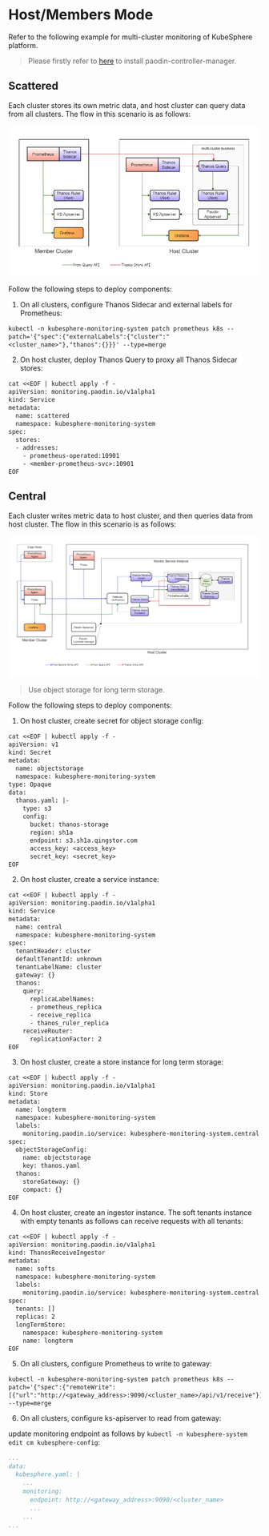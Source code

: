 # Host/Members Mode

Refer to the following example for multi-cluster monitoring of KubeSphere platform.

> Please firstly refer to [here](../README.md#quickstart) to install paodin-controller-manager.

## Scattered

Each cluster stores its own metric data, and host cluster can query data from all clusters. The flow in this scenario is as follows: 

<img src="./images/multi-cluster-scattered.png"> 

Follow the following steps to deploy components:   

1. On all clusters, configure Thanos Sidecar and external labels for Prometheus:

  ```shell
  kubectl -n kubesphere-monitoring-system patch prometheus k8s --patch='{"spec":{"externalLabels":{"cluster":"<cluster_name>"},"thanos":{}}}' --type=merge
  ```

2. On host cluster, deploy Thanos Query to proxy all Thanos Sidecar stores: 

  ```shell
  cat <<EOF | kubectl apply -f -
  apiVersion: monitoring.paodin.io/v1alpha1
  kind: Service
  metadata:
    name: scattered
    namespace: kubesphere-monitoring-system
  spec:
    stores:
    - addresses: 
      - prometheus-operated:10901
      - <member-prometheus-svc>:10901
  EOF
  ```


## Central

Each cluster writes metric data to host cluster, and then queries data from host cluster. The flow in this scenario is as follows: 

<img src="./images/multi-cluster-central.png"> 

> Use object storage for long term storage.

Follow the following steps to deploy components:   

1. On host cluster, create secret for object storage config: 

  ```shell
  cat <<EOF | kubectl apply -f -
  apiVersion: v1
  kind: Secret
  metadata:
    name: objectstorage
    namespace: kubesphere-monitoring-system
  type: Opaque
  data:
    thanos.yaml: |-
      type: s3
      config:
        bucket: thanos-storage
        region: sh1a
        endpoint: s3.sh1a.qingstor.com
        access_key: <access_key>
        secret_key: <secret_key>
  EOF
  ```

2. On host cluster, create a service instance: 

  ```shell
  cat <<EOF | kubectl apply -f -
  apiVersion: monitoring.paodin.io/v1alpha1
  kind: Service
  metadata:
    name: central
    namespace: kubesphere-monitoring-system
  spec:
    tenantHeader: cluster
    defaultTenantId: unknown
    tenantLabelName: cluster
    gateway: {}
    thanos: 
      query:
        replicaLabelNames:
        - prometheus_replica
        - receive_replica
        - thanos_ruler_replica
      receiveRouter: 
        replicationFactor: 2
  EOF
  ```

3. On host cluster, create a store instance for long term storage:

  ```shell
  cat <<EOF | kubectl apply -f -
  apiVersion: monitoring.paodin.io/v1alpha1
  kind: Store
  metadata:
    name: longterm
    namespace: kubesphere-monitoring-system
    labels: 
      monitoring.paodin.io/service: kubesphere-monitoring-system.central
  spec:
    objectStorageConfig: 
      name: objectstorage
      key: thanos.yaml
    thanos: 
      storeGateway: {}
      compact: {}
  EOF
  ```

4. On host cluster, create an ingestor instance. The soft tenants instance with empty tenants as follows can receive requests with all tenants:

  ```shell
  cat <<EOF | kubectl apply -f -
  apiVersion: monitoring.paodin.io/v1alpha1
  kind: ThanosReceiveIngestor
  metadata:
    name: softs
    namespace: kubesphere-monitoring-system
    labels: 
      monitoring.paodin.io/service: kubesphere-monitoring-system.central
  spec:
    tenants: []
    replicas: 2
    longTermStore: 
      namespace: kubesphere-monitoring-system
      name: longterm
  EOF
  ```

5. On all clusters, configure Prometheus to write to gateway:  

  ```shell
  kubectl -n kubesphere-monitoring-system patch prometheus k8s --patch='{"spec":{"remoteWrite":[{"url":"http://<gateway_address>:9090/<cluster_name>/api/v1/receive"}]}}' --type=merge
  ```

6. On all clusters, configure ks-apiserver to read from gateway:  

  update monitoring endpoint as follows by `kubectl -n kubesphere-system edit cm kubesphere-config`:   

  ```yaml
  ...
  data:
    kubesphere.yaml: |
      ...
      monitoring:
        endpoint: http://<gateway_address>:9090/<cluster_name>
        ...
      ...
  ...
  ```

